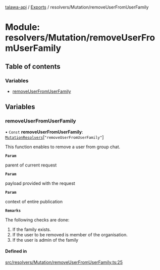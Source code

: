 [talawa-api](../README.md) / [Exports](../modules.md) / resolvers/Mutation/removeUserFromUserFamily

# Module: resolvers/Mutation/removeUserFromUserFamily

## Table of contents

### Variables

- [removeUserFromUserFamily](resolvers_Mutation_removeUserFromUserFamily.md#removeuserfromuserfamily)

## Variables

### removeUserFromUserFamily

• `Const` **removeUserFromUserFamily**: [`MutationResolvers`](types_generatedGraphQLTypes.md#mutationresolvers)[``"removeUserFromUserFamily"``]

This function enables to remove a user from group chat.

**`Param`**

parent of current request

**`Param`**

payload provided with the request

**`Param`**

context of entire publication

**`Remarks`**

The following checks are done:
1. If the family exists.
2. If the user to be removed is member of the organisation.
3. If the user is admin of the family

#### Defined in

[src/resolvers/Mutation/removeUserFromUserFamily.ts:25](https://github.com/PalisadoesFoundation/talawa-api/blob/c766886/src/resolvers/Mutation/removeUserFromUserFamily.ts#L25)
